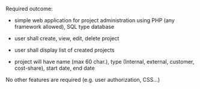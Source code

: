 Required outcome:

- simple web application for project administration using PHP (any framework allowed), SQL type database

- user shall create, view, edit, delete project

- user shall display list of created projects

- project will have name (max 60 char.), type (Internal, external, customer, cost-share), start date, end date

No other features are required (e.g. user authorization, CSS…)